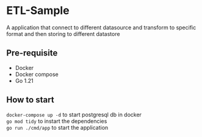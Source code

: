 # ETL-Sample

A application that connect to different datasource and transform to specific format and then storing to different datastore


## Pre-requisite
- Docker
- Docker compose
- Go 1.21

## How to start
`docker-compose up -d` to start postgresql db in docker  
`go mod tidy` to instart the dependencies  
`go run ./cmd/app` to start the application